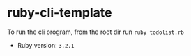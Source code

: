# ruby-cli-template

To run the cli program, from the root dir run `ruby todolist.rb`


- Ruby version: `3.2.1`
